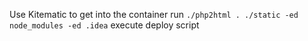 Use Kitematic to get into the container
run `./php2html . ./static -ed node_modules -ed .idea`
execute deploy script
